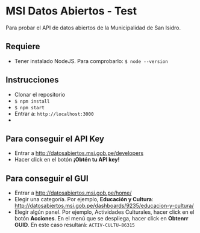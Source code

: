 # MSI Datos Abiertos - Test

Para probar el API de datos abiertos de la Municipalidad de San Isidro.

## Requiere

- Tener instalado NodeJS. Para comprobarlo: `$ node --version`

## Instrucciones

- Clonar el repositorio
- `$ npm install`
- `$ npm start`
- Entrar a: `http://localhost:3000`
- 
## Para conseguir el API Key

- Entrar a http://datosabiertos.msi.gob.pe/developers
- Hacer click en el botón __¡Obtén tu API key!__

## Para conseguir el GUI

- Entrar a http://datosabiertos.msi.gob.pe/home/
- Elegir una categoría. Por ejemplo, __Educación y Cultura__: http://datosabiertos.msi.gob.pe/dashboards/9235/educacion-y-cultura/
- Elegir algún panel. Por ejemplo, Actividades Culturales, hacer click en el botón __Acciones__. En el menú que se despliega, hacer click en __Obtenrr GUID__. En este caso resultará: `ACTIV-CULTU-86315`
